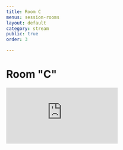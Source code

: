```yaml
---
title: Room C
menus: session-rooms
layout: default
category: stream
public: true
order: 3

---
```

# Room "C"

<iframe src="https://vimeo.com/event/550229/embed" frameborder="0" allow="autoplay; fullscreen" allowfullscreen></iframe>

<iframe frameborder="0" class="nasfic-chat">
</iframe>

